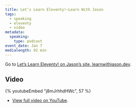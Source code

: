 ```yaml
---
title: Let’s Learn Eleventy!—Learn With Jason
tags:
  - speaking
  - eleventy
  - video
metadata:
  speaking:
    type: podcast
event_date: Jan 7
medialength: 92 min
---
```


<p class="primarylink">Go to <a href="https://www.learnwithjason.dev/let-s-learn-eleventy">Let’s Learn Eleventy! on Jason’s site, learnwithjason.dev</a>.</p>

## Video

{% youtubeEmbed "j8mJrhhdHWc", 57 %}

* [View full video on YouTube](https://www.youtube.com/watch?time_continue=57&v=j8mJrhhdHWc).
